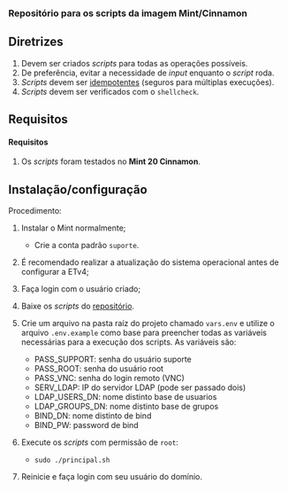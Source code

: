 ### Repositório para os scripts da imagem Mint/Cinnamon

## Diretrizes

1. Devem ser criados _scripts_ para todas as operações possíveis.
1. De preferência, evitar a necessidade de _input_ enquanto o _script_ roda.
1. _Scripts_ devem ser [idempotentes](https://docs.ansible.com/ansible/latest/reference_appendices/glossary.html#term-idempotency) (seguros para múltiplas execuções).
1. _Scripts_ devem ser verificados com o `shellcheck`.

## Requisitos

#### Requisitos
1. Os _scripts_ foram testados no **Mint 20 Cinnamon**.

## Instalação/configuração

Procedimento:

1. Instalar o Mint normalmente;
   - Crie a conta padrão `suporte`.
2. É recomendado realizar a atualização do sistema operacional antes de configurar a ETv4;
3. Faça login com o usuário criado;
4. Baixe os _scripts_ do [repositório](https://github.com/CMCuritiba/ETv4/).
5. Crie um arquivo na pasta raíz do projeto chamado `vars.env` e utilize o arquivo `.env.example` como base para preencher todas as variáveis necessárias para a execução dos scripts. As variáveis são:
   - PASS_SUPPORT: senha do usuário suporte
   - PASS_ROOT: senha do usuário root
   - PASS_VNC: senha do login remoto (VNC)
   - SERV_LDAP: IP do servidor LDAP (pode ser passado dois)
   - LDAP_USERS_DN: nome distinto base de usuarios
   - LDAP_GROUPS_DN: nome distinto base de grupos
   - BIND_DN: nome distinto de bind
   - BIND_PW: password de bind

6. Execute os _scripts_ com permissão de `root`:
   - `sudo ./principal.sh`
7. Reinicie e faça login com seu usuário do domínio.
